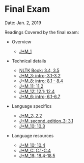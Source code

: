 # Final Exam

Date: Jan. 2, 2019

Readings Covered by the final exam:
+ Overview
  + [J+M_1](../readings/1/J+M_1.pdf)

+ Technical details
  + [NLTK Book: 3.4, 3.5](https://www.nltk.org/book/ch03.html)
  + [J+M_3: intro; 3.1-3.2](../readings/4/J+M_3.pdf)
  + [J+M_8: intro; 8.1 - 8.4](../readings/5/J+M_8.pdf)
  + [J+M_11: 11.2](../readings/6/J+M_11.pdf)
  + [J+M_12: 12.1; 12.4](../readings/7/J+M_12.pdf)
  + [J+M_6: intro; 6.1-6.7](../readings/9/J+M_6.pdf)

+ Language specifics
  + [J+M_2: 2.2](../readings/2/J+M_2.pdf)
  + [J+M_second_edition_3: 3.1](../readings/2/J+M_second_edition_3.pdf)
  + [J+M_10: 10.3](../readings/6/J+M_10.pdf)

+ Language resources
  + [J+M_10: 10.4](../readings/6/J+M_10.pdf)
  + [J+M_C: C.1-C.4](../readings/10/J+M_C.pdf)
  + [J+M_18: 18.4-18.5](../readings/13/J+M_18.pdf)
